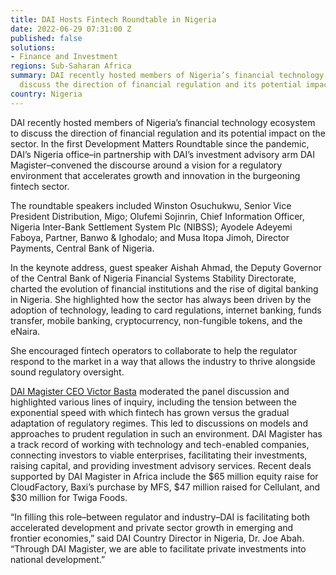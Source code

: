 ```yaml
---
title: DAI Hosts Fintech Roundtable in Nigeria
date: 2022-06-29 07:31:00 Z
published: false
solutions:
- Finance and Investment
regions: Sub-Saharan Africa
summary: DAI recently hosted members of Nigeria’s financial technology ecosystem to
  discuss the direction of financial regulation and its potential impact on the sector.
country: Nigeria
---
```


DAI recently hosted members of Nigeria’s financial technology ecosystem to discuss the direction of financial regulation and its potential impact on the sector. In the first Development Matters Roundtable since the pandemic, DAI’s Nigeria office–in partnership with DAI’s investment advisory arm DAI Magister–convened the discourse around a vision for a regulatory environment that accelerates growth and innovation in the burgeoning fintech sector. 

The roundtable speakers included Winston Osuchukwu, Senior Vice President Distribution, Migo; Olufemi Sojinrin, Chief Information Officer, Nigeria Inter-Bank Settlement System Plc (NIBSS);  Ayodele Adeyemi Faboya, Partner, Banwo & Ighodalo; and Musa Itopa Jimoh, Director Payments, Central Bank of Nigeria. 

In the keynote address, guest speaker Aishah Ahmad, the Deputy Governor of the Central Bank of Nigeria Financial Systems Stability Directorate, charted the evolution of financial institutions and the rise of digital banking in Nigeria. She highlighted how the sector has always been driven by the adoption of technology, leading to card regulations, internet banking, funds transfer, mobile banking, cryptocurrency, non-fungible tokens, and the eNaira.

She encouraged fintech operators to collaborate to help the regulator respond to the market in a way that allows the industry to thrive alongside sound regulatory oversight. 

[DAI Magister CEO Victor Basta](https://www.daimagister.com/team/) moderated the panel discussion and highlighted various lines of inquiry, including the tension between the exponential speed with which fintech has grown versus the gradual adaptation of regulatory regimes. This led to discussions on models and approaches to prudent regulation in such an environment. 
DAI Magister has a track record of working with technology and tech-enabled companies, connecting investors to viable enterprises, facilitating their investments, raising capital, and providing investment advisory services. Recent deals supported by DAI Magister in Africa include the $65 million equity raise for CloudFactory, Baxi’s purchase by MFS, $47 million raised for Cellulant, and $30 million for Twiga Foods.

“In filling this role–between regulator and industry–DAI is facilitating both accelerated development and private sector growth in emerging and frontier economies,” said DAI Country Director in Nigeria, Dr. Joe Abah. “Through DAI Magister, we are able to facilitate private investments into national development.” 